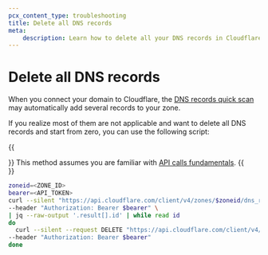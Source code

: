 ```yaml
---
pcx_content_type: troubleshooting
title: Delete all DNS records
meta:
    description: Learn how to delete all your DNS records in Cloudflare with a script so you can start from zero instead of using the quick scan results.
---
```


# Delete all DNS records

When you connect your domain to Cloudflare, the [DNS records quick scan](/dns/zone-setups/reference/dns-quick-scan/) may automatically add several records to your zone.

If you realize most of them are not applicable and want to delete all DNS records and start from zero, you can use the following script:

{{<Aside type="warning">}}
This method assumes you are familiar with [API calls fundamentals](/fundamentals/api/how-to/make-api-calls/).
{{</Aside>}}

```bash
zoneid=<ZONE_ID>
bearer=<API_TOKEN>
curl --silent "https://api.cloudflare.com/client/v4/zones/$zoneid/dns_records?per_page=50000" \
--header "Authorization: Bearer $bearer" \
| jq --raw-output '.result[].id' | while read id
do
  curl --silent --request DELETE "https://api.cloudflare.com/client/v4/zones/$zoneid/dns_records/$id" \
--header "Authorization: Bearer $bearer"
done
```